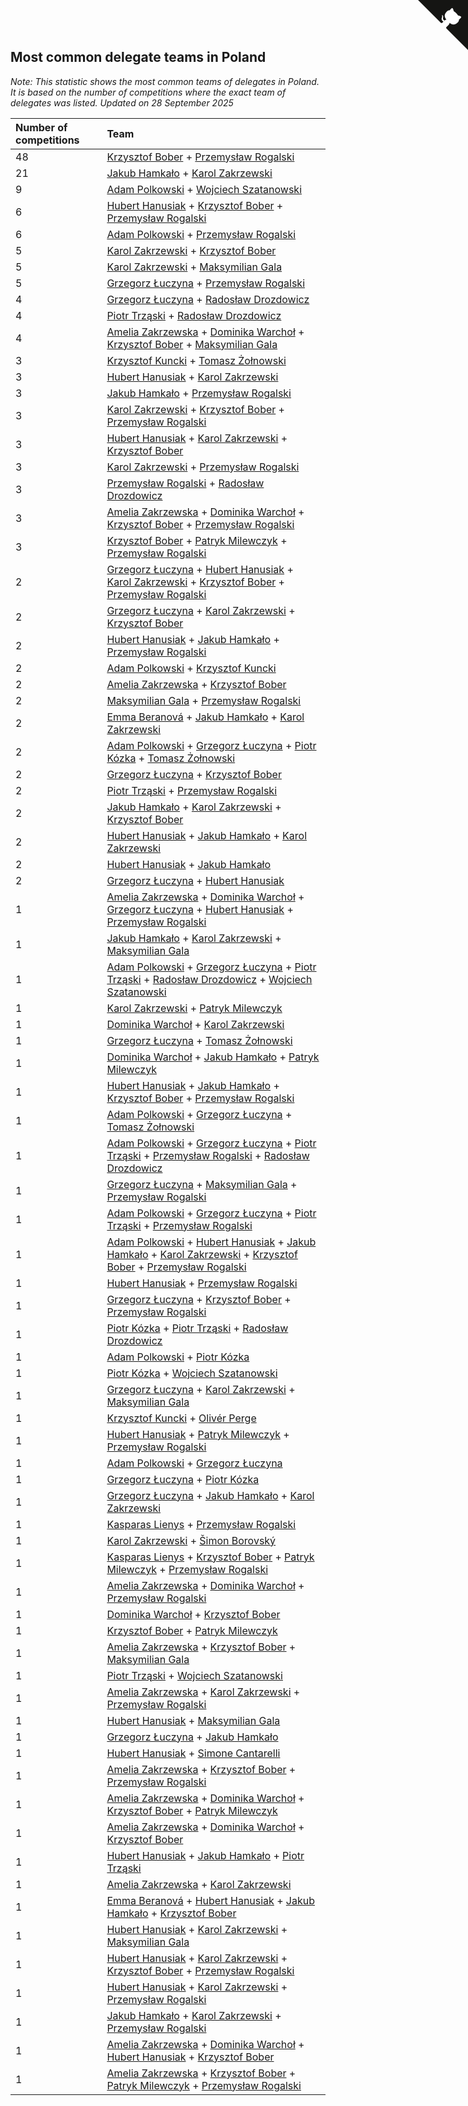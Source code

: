 ## Most common delegate teams in Poland

*Note: This statistic shows the most common teams of delegates in Poland. It is based on the number of competitions where the exact team of delegates was listed.*
*Updated on 28 September 2025*

| Number of competitions | Team |
| :--- | :--- |
| 48 | [Krzysztof Bober](https://www.worldcubeassociation.org/persons/2013BOBE01) + [Przemysław Rogalski](https://www.worldcubeassociation.org/persons/2013ROGA02) |
| 21 | [Jakub Hamkało](https://www.worldcubeassociation.org/persons/2018HAMK01) + [Karol Zakrzewski](https://www.worldcubeassociation.org/persons/2014ZAKR01) |
| 9 | [Adam Polkowski](https://www.worldcubeassociation.org/persons/2007POLK01) + [Wojciech Szatanowski](https://www.worldcubeassociation.org/persons/2011SZAT01) |
| 6 | [Hubert Hanusiak](https://www.worldcubeassociation.org/persons/2013HANU01) + [Krzysztof Bober](https://www.worldcubeassociation.org/persons/2013BOBE01) + [Przemysław Rogalski](https://www.worldcubeassociation.org/persons/2013ROGA02) |
| 6 | [Adam Polkowski](https://www.worldcubeassociation.org/persons/2007POLK01) + [Przemysław Rogalski](https://www.worldcubeassociation.org/persons/2013ROGA02) |
| 5 | [Karol Zakrzewski](https://www.worldcubeassociation.org/persons/2014ZAKR01) + [Krzysztof Bober](https://www.worldcubeassociation.org/persons/2013BOBE01) |
| 5 | [Karol Zakrzewski](https://www.worldcubeassociation.org/persons/2014ZAKR01) + [Maksymilian Gala](https://www.worldcubeassociation.org/persons/2022GALA01) |
| 5 | [Grzegorz Łuczyna](https://www.worldcubeassociation.org/persons/2005LUCZ01) + [Przemysław Rogalski](https://www.worldcubeassociation.org/persons/2013ROGA02) |
| 4 | [Grzegorz Łuczyna](https://www.worldcubeassociation.org/persons/2005LUCZ01) + [Radosław Drozdowicz](https://www.worldcubeassociation.org/persons/2012DROZ02) |
| 4 | [Piotr Trząski](https://www.worldcubeassociation.org/persons/2012TRZA01) + [Radosław Drozdowicz](https://www.worldcubeassociation.org/persons/2012DROZ02) |
| 4 | [Amelia Zakrzewska](https://www.worldcubeassociation.org/persons/2012ZAKR01) + [Dominika Warchoł](https://www.worldcubeassociation.org/persons/2021WARC01) + [Krzysztof Bober](https://www.worldcubeassociation.org/persons/2013BOBE01) + [Maksymilian Gala](https://www.worldcubeassociation.org/persons/2022GALA01) |
| 3 | [Krzysztof Kuncki](https://www.worldcubeassociation.org/persons/2010KUNC01) + [Tomasz Żołnowski](https://www.worldcubeassociation.org/persons/2005ZOLN01) |
| 3 | [Hubert Hanusiak](https://www.worldcubeassociation.org/persons/2013HANU01) + [Karol Zakrzewski](https://www.worldcubeassociation.org/persons/2014ZAKR01) |
| 3 | [Jakub Hamkało](https://www.worldcubeassociation.org/persons/2018HAMK01) + [Przemysław Rogalski](https://www.worldcubeassociation.org/persons/2013ROGA02) |
| 3 | [Karol Zakrzewski](https://www.worldcubeassociation.org/persons/2014ZAKR01) + [Krzysztof Bober](https://www.worldcubeassociation.org/persons/2013BOBE01) + [Przemysław Rogalski](https://www.worldcubeassociation.org/persons/2013ROGA02) |
| 3 | [Hubert Hanusiak](https://www.worldcubeassociation.org/persons/2013HANU01) + [Karol Zakrzewski](https://www.worldcubeassociation.org/persons/2014ZAKR01) + [Krzysztof Bober](https://www.worldcubeassociation.org/persons/2013BOBE01) |
| 3 | [Karol Zakrzewski](https://www.worldcubeassociation.org/persons/2014ZAKR01) + [Przemysław Rogalski](https://www.worldcubeassociation.org/persons/2013ROGA02) |
| 3 | [Przemysław Rogalski](https://www.worldcubeassociation.org/persons/2013ROGA02) + [Radosław Drozdowicz](https://www.worldcubeassociation.org/persons/2012DROZ02) |
| 3 | [Amelia Zakrzewska](https://www.worldcubeassociation.org/persons/2012ZAKR01) + [Dominika Warchoł](https://www.worldcubeassociation.org/persons/2021WARC01) + [Krzysztof Bober](https://www.worldcubeassociation.org/persons/2013BOBE01) + [Przemysław Rogalski](https://www.worldcubeassociation.org/persons/2013ROGA02) |
| 3 | [Krzysztof Bober](https://www.worldcubeassociation.org/persons/2013BOBE01) + [Patryk Milewczyk](https://www.worldcubeassociation.org/persons/2014MILE01) + [Przemysław Rogalski](https://www.worldcubeassociation.org/persons/2013ROGA02) |
| 2 | [Grzegorz Łuczyna](https://www.worldcubeassociation.org/persons/2005LUCZ01) + [Hubert Hanusiak](https://www.worldcubeassociation.org/persons/2013HANU01) + [Karol Zakrzewski](https://www.worldcubeassociation.org/persons/2014ZAKR01) + [Krzysztof Bober](https://www.worldcubeassociation.org/persons/2013BOBE01) + [Przemysław Rogalski](https://www.worldcubeassociation.org/persons/2013ROGA02) |
| 2 | [Grzegorz Łuczyna](https://www.worldcubeassociation.org/persons/2005LUCZ01) + [Karol Zakrzewski](https://www.worldcubeassociation.org/persons/2014ZAKR01) + [Krzysztof Bober](https://www.worldcubeassociation.org/persons/2013BOBE01) |
| 2 | [Hubert Hanusiak](https://www.worldcubeassociation.org/persons/2013HANU01) + [Jakub Hamkało](https://www.worldcubeassociation.org/persons/2018HAMK01) + [Przemysław Rogalski](https://www.worldcubeassociation.org/persons/2013ROGA02) |
| 2 | [Adam Polkowski](https://www.worldcubeassociation.org/persons/2007POLK01) + [Krzysztof Kuncki](https://www.worldcubeassociation.org/persons/2010KUNC01) |
| 2 | [Amelia Zakrzewska](https://www.worldcubeassociation.org/persons/2012ZAKR01) + [Krzysztof Bober](https://www.worldcubeassociation.org/persons/2013BOBE01) |
| 2 | [Maksymilian Gala](https://www.worldcubeassociation.org/persons/2022GALA01) + [Przemysław Rogalski](https://www.worldcubeassociation.org/persons/2013ROGA02) |
| 2 | [Emma Beranová](https://www.worldcubeassociation.org/persons/2019BERA01) + [Jakub Hamkało](https://www.worldcubeassociation.org/persons/2018HAMK01) + [Karol Zakrzewski](https://www.worldcubeassociation.org/persons/2014ZAKR01) |
| 2 | [Adam Polkowski](https://www.worldcubeassociation.org/persons/2007POLK01) + [Grzegorz Łuczyna](https://www.worldcubeassociation.org/persons/2005LUCZ01) + [Piotr Kózka](https://www.worldcubeassociation.org/persons/2005KOZK01) + [Tomasz Żołnowski](https://www.worldcubeassociation.org/persons/2005ZOLN01) |
| 2 | [Grzegorz Łuczyna](https://www.worldcubeassociation.org/persons/2005LUCZ01) + [Krzysztof Bober](https://www.worldcubeassociation.org/persons/2013BOBE01) |
| 2 | [Piotr Trząski](https://www.worldcubeassociation.org/persons/2012TRZA01) + [Przemysław Rogalski](https://www.worldcubeassociation.org/persons/2013ROGA02) |
| 2 | [Jakub Hamkało](https://www.worldcubeassociation.org/persons/2018HAMK01) + [Karol Zakrzewski](https://www.worldcubeassociation.org/persons/2014ZAKR01) + [Krzysztof Bober](https://www.worldcubeassociation.org/persons/2013BOBE01) |
| 2 | [Hubert Hanusiak](https://www.worldcubeassociation.org/persons/2013HANU01) + [Jakub Hamkało](https://www.worldcubeassociation.org/persons/2018HAMK01) + [Karol Zakrzewski](https://www.worldcubeassociation.org/persons/2014ZAKR01) |
| 2 | [Hubert Hanusiak](https://www.worldcubeassociation.org/persons/2013HANU01) + [Jakub Hamkało](https://www.worldcubeassociation.org/persons/2018HAMK01) |
| 2 | [Grzegorz Łuczyna](https://www.worldcubeassociation.org/persons/2005LUCZ01) + [Hubert Hanusiak](https://www.worldcubeassociation.org/persons/2013HANU01) |
| 1 | [Amelia Zakrzewska](https://www.worldcubeassociation.org/persons/2012ZAKR01) + [Dominika Warchoł](https://www.worldcubeassociation.org/persons/2021WARC01) + [Grzegorz Łuczyna](https://www.worldcubeassociation.org/persons/2005LUCZ01) + [Hubert Hanusiak](https://www.worldcubeassociation.org/persons/2013HANU01) + [Przemysław Rogalski](https://www.worldcubeassociation.org/persons/2013ROGA02) |
| 1 | [Jakub Hamkało](https://www.worldcubeassociation.org/persons/2018HAMK01) + [Karol Zakrzewski](https://www.worldcubeassociation.org/persons/2014ZAKR01) + [Maksymilian Gala](https://www.worldcubeassociation.org/persons/2022GALA01) |
| 1 | [Adam Polkowski](https://www.worldcubeassociation.org/persons/2007POLK01) + [Grzegorz Łuczyna](https://www.worldcubeassociation.org/persons/2005LUCZ01) + [Piotr Trząski](https://www.worldcubeassociation.org/persons/2012TRZA01) + [Radosław Drozdowicz](https://www.worldcubeassociation.org/persons/2012DROZ02) + [Wojciech Szatanowski](https://www.worldcubeassociation.org/persons/2011SZAT01) |
| 1 | [Karol Zakrzewski](https://www.worldcubeassociation.org/persons/2014ZAKR01) + [Patryk Milewczyk](https://www.worldcubeassociation.org/persons/2014MILE01) |
| 1 | [Dominika Warchoł](https://www.worldcubeassociation.org/persons/2021WARC01) + [Karol Zakrzewski](https://www.worldcubeassociation.org/persons/2014ZAKR01) |
| 1 | [Grzegorz Łuczyna](https://www.worldcubeassociation.org/persons/2005LUCZ01) + [Tomasz Żołnowski](https://www.worldcubeassociation.org/persons/2005ZOLN01) |
| 1 | [Dominika Warchoł](https://www.worldcubeassociation.org/persons/2021WARC01) + [Jakub Hamkało](https://www.worldcubeassociation.org/persons/2018HAMK01) + [Patryk Milewczyk](https://www.worldcubeassociation.org/persons/2014MILE01) |
| 1 | [Hubert Hanusiak](https://www.worldcubeassociation.org/persons/2013HANU01) + [Jakub Hamkało](https://www.worldcubeassociation.org/persons/2018HAMK01) + [Krzysztof Bober](https://www.worldcubeassociation.org/persons/2013BOBE01) + [Przemysław Rogalski](https://www.worldcubeassociation.org/persons/2013ROGA02) |
| 1 | [Adam Polkowski](https://www.worldcubeassociation.org/persons/2007POLK01) + [Grzegorz Łuczyna](https://www.worldcubeassociation.org/persons/2005LUCZ01) + [Tomasz Żołnowski](https://www.worldcubeassociation.org/persons/2005ZOLN01) |
| 1 | [Adam Polkowski](https://www.worldcubeassociation.org/persons/2007POLK01) + [Grzegorz Łuczyna](https://www.worldcubeassociation.org/persons/2005LUCZ01) + [Piotr Trząski](https://www.worldcubeassociation.org/persons/2012TRZA01) + [Przemysław Rogalski](https://www.worldcubeassociation.org/persons/2013ROGA02) + [Radosław Drozdowicz](https://www.worldcubeassociation.org/persons/2012DROZ02) |
| 1 | [Grzegorz Łuczyna](https://www.worldcubeassociation.org/persons/2005LUCZ01) + [Maksymilian Gala](https://www.worldcubeassociation.org/persons/2022GALA01) + [Przemysław Rogalski](https://www.worldcubeassociation.org/persons/2013ROGA02) |
| 1 | [Adam Polkowski](https://www.worldcubeassociation.org/persons/2007POLK01) + [Grzegorz Łuczyna](https://www.worldcubeassociation.org/persons/2005LUCZ01) + [Piotr Trząski](https://www.worldcubeassociation.org/persons/2012TRZA01) + [Przemysław Rogalski](https://www.worldcubeassociation.org/persons/2013ROGA02) |
| 1 | [Adam Polkowski](https://www.worldcubeassociation.org/persons/2007POLK01) + [Hubert Hanusiak](https://www.worldcubeassociation.org/persons/2013HANU01) + [Jakub Hamkało](https://www.worldcubeassociation.org/persons/2018HAMK01) + [Karol Zakrzewski](https://www.worldcubeassociation.org/persons/2014ZAKR01) + [Krzysztof Bober](https://www.worldcubeassociation.org/persons/2013BOBE01) + [Przemysław Rogalski](https://www.worldcubeassociation.org/persons/2013ROGA02) |
| 1 | [Hubert Hanusiak](https://www.worldcubeassociation.org/persons/2013HANU01) + [Przemysław Rogalski](https://www.worldcubeassociation.org/persons/2013ROGA02) |
| 1 | [Grzegorz Łuczyna](https://www.worldcubeassociation.org/persons/2005LUCZ01) + [Krzysztof Bober](https://www.worldcubeassociation.org/persons/2013BOBE01) + [Przemysław Rogalski](https://www.worldcubeassociation.org/persons/2013ROGA02) |
| 1 | [Piotr Kózka](https://www.worldcubeassociation.org/persons/2005KOZK01) + [Piotr Trząski](https://www.worldcubeassociation.org/persons/2012TRZA01) + [Radosław Drozdowicz](https://www.worldcubeassociation.org/persons/2012DROZ02) |
| 1 | [Adam Polkowski](https://www.worldcubeassociation.org/persons/2007POLK01) + [Piotr Kózka](https://www.worldcubeassociation.org/persons/2005KOZK01) |
| 1 | [Piotr Kózka](https://www.worldcubeassociation.org/persons/2005KOZK01) + [Wojciech Szatanowski](https://www.worldcubeassociation.org/persons/2011SZAT01) |
| 1 | [Grzegorz Łuczyna](https://www.worldcubeassociation.org/persons/2005LUCZ01) + [Karol Zakrzewski](https://www.worldcubeassociation.org/persons/2014ZAKR01) + [Maksymilian Gala](https://www.worldcubeassociation.org/persons/2022GALA01) |
| 1 | [Krzysztof Kuncki](https://www.worldcubeassociation.org/persons/2010KUNC01) + [Olivér Perge](https://www.worldcubeassociation.org/persons/2007PERG01) |
| 1 | [Hubert Hanusiak](https://www.worldcubeassociation.org/persons/2013HANU01) + [Patryk Milewczyk](https://www.worldcubeassociation.org/persons/2014MILE01) + [Przemysław Rogalski](https://www.worldcubeassociation.org/persons/2013ROGA02) |
| 1 | [Adam Polkowski](https://www.worldcubeassociation.org/persons/2007POLK01) + [Grzegorz Łuczyna](https://www.worldcubeassociation.org/persons/2005LUCZ01) |
| 1 | [Grzegorz Łuczyna](https://www.worldcubeassociation.org/persons/2005LUCZ01) + [Piotr Kózka](https://www.worldcubeassociation.org/persons/2005KOZK01) |
| 1 | [Grzegorz Łuczyna](https://www.worldcubeassociation.org/persons/2005LUCZ01) + [Jakub Hamkało](https://www.worldcubeassociation.org/persons/2018HAMK01) + [Karol Zakrzewski](https://www.worldcubeassociation.org/persons/2014ZAKR01) |
| 1 | [Kasparas Lienys](https://www.worldcubeassociation.org/persons/2018LIEN01) + [Przemysław Rogalski](https://www.worldcubeassociation.org/persons/2013ROGA02) |
| 1 | [Karol Zakrzewski](https://www.worldcubeassociation.org/persons/2014ZAKR01) + [Šimon Borovský](https://www.worldcubeassociation.org/persons/2019BORO03) |
| 1 | [Kasparas Lienys](https://www.worldcubeassociation.org/persons/2018LIEN01) + [Krzysztof Bober](https://www.worldcubeassociation.org/persons/2013BOBE01) + [Patryk Milewczyk](https://www.worldcubeassociation.org/persons/2014MILE01) + [Przemysław Rogalski](https://www.worldcubeassociation.org/persons/2013ROGA02) |
| 1 | [Amelia Zakrzewska](https://www.worldcubeassociation.org/persons/2012ZAKR01) + [Dominika Warchoł](https://www.worldcubeassociation.org/persons/2021WARC01) + [Przemysław Rogalski](https://www.worldcubeassociation.org/persons/2013ROGA02) |
| 1 | [Dominika Warchoł](https://www.worldcubeassociation.org/persons/2021WARC01) + [Krzysztof Bober](https://www.worldcubeassociation.org/persons/2013BOBE01) |
| 1 | [Krzysztof Bober](https://www.worldcubeassociation.org/persons/2013BOBE01) + [Patryk Milewczyk](https://www.worldcubeassociation.org/persons/2014MILE01) |
| 1 | [Amelia Zakrzewska](https://www.worldcubeassociation.org/persons/2012ZAKR01) + [Krzysztof Bober](https://www.worldcubeassociation.org/persons/2013BOBE01) + [Maksymilian Gala](https://www.worldcubeassociation.org/persons/2022GALA01) |
| 1 | [Piotr Trząski](https://www.worldcubeassociation.org/persons/2012TRZA01) + [Wojciech Szatanowski](https://www.worldcubeassociation.org/persons/2011SZAT01) |
| 1 | [Amelia Zakrzewska](https://www.worldcubeassociation.org/persons/2012ZAKR01) + [Karol Zakrzewski](https://www.worldcubeassociation.org/persons/2014ZAKR01) + [Przemysław Rogalski](https://www.worldcubeassociation.org/persons/2013ROGA02) |
| 1 | [Hubert Hanusiak](https://www.worldcubeassociation.org/persons/2013HANU01) + [Maksymilian Gala](https://www.worldcubeassociation.org/persons/2022GALA01) |
| 1 | [Grzegorz Łuczyna](https://www.worldcubeassociation.org/persons/2005LUCZ01) + [Jakub Hamkało](https://www.worldcubeassociation.org/persons/2018HAMK01) |
| 1 | [Hubert Hanusiak](https://www.worldcubeassociation.org/persons/2013HANU01) + [Simone Cantarelli](https://www.worldcubeassociation.org/persons/2012CANT02) |
| 1 | [Amelia Zakrzewska](https://www.worldcubeassociation.org/persons/2012ZAKR01) + [Krzysztof Bober](https://www.worldcubeassociation.org/persons/2013BOBE01) + [Przemysław Rogalski](https://www.worldcubeassociation.org/persons/2013ROGA02) |
| 1 | [Amelia Zakrzewska](https://www.worldcubeassociation.org/persons/2012ZAKR01) + [Dominika Warchoł](https://www.worldcubeassociation.org/persons/2021WARC01) + [Krzysztof Bober](https://www.worldcubeassociation.org/persons/2013BOBE01) + [Patryk Milewczyk](https://www.worldcubeassociation.org/persons/2014MILE01) |
| 1 | [Amelia Zakrzewska](https://www.worldcubeassociation.org/persons/2012ZAKR01) + [Dominika Warchoł](https://www.worldcubeassociation.org/persons/2021WARC01) + [Krzysztof Bober](https://www.worldcubeassociation.org/persons/2013BOBE01) |
| 1 | [Hubert Hanusiak](https://www.worldcubeassociation.org/persons/2013HANU01) + [Jakub Hamkało](https://www.worldcubeassociation.org/persons/2018HAMK01) + [Piotr Trząski](https://www.worldcubeassociation.org/persons/2012TRZA01) |
| 1 | [Amelia Zakrzewska](https://www.worldcubeassociation.org/persons/2012ZAKR01) + [Karol Zakrzewski](https://www.worldcubeassociation.org/persons/2014ZAKR01) |
| 1 | [Emma Beranová](https://www.worldcubeassociation.org/persons/2019BERA01) + [Hubert Hanusiak](https://www.worldcubeassociation.org/persons/2013HANU01) + [Jakub Hamkało](https://www.worldcubeassociation.org/persons/2018HAMK01) + [Krzysztof Bober](https://www.worldcubeassociation.org/persons/2013BOBE01) |
| 1 | [Hubert Hanusiak](https://www.worldcubeassociation.org/persons/2013HANU01) + [Karol Zakrzewski](https://www.worldcubeassociation.org/persons/2014ZAKR01) + [Maksymilian Gala](https://www.worldcubeassociation.org/persons/2022GALA01) |
| 1 | [Hubert Hanusiak](https://www.worldcubeassociation.org/persons/2013HANU01) + [Karol Zakrzewski](https://www.worldcubeassociation.org/persons/2014ZAKR01) + [Krzysztof Bober](https://www.worldcubeassociation.org/persons/2013BOBE01) + [Przemysław Rogalski](https://www.worldcubeassociation.org/persons/2013ROGA02) |
| 1 | [Hubert Hanusiak](https://www.worldcubeassociation.org/persons/2013HANU01) + [Karol Zakrzewski](https://www.worldcubeassociation.org/persons/2014ZAKR01) + [Przemysław Rogalski](https://www.worldcubeassociation.org/persons/2013ROGA02) |
| 1 | [Jakub Hamkało](https://www.worldcubeassociation.org/persons/2018HAMK01) + [Karol Zakrzewski](https://www.worldcubeassociation.org/persons/2014ZAKR01) + [Przemysław Rogalski](https://www.worldcubeassociation.org/persons/2013ROGA02) |
| 1 | [Amelia Zakrzewska](https://www.worldcubeassociation.org/persons/2012ZAKR01) + [Dominika Warchoł](https://www.worldcubeassociation.org/persons/2021WARC01) + [Hubert Hanusiak](https://www.worldcubeassociation.org/persons/2013HANU01) + [Krzysztof Bober](https://www.worldcubeassociation.org/persons/2013BOBE01) |
| 1 | [Amelia Zakrzewska](https://www.worldcubeassociation.org/persons/2012ZAKR01) + [Krzysztof Bober](https://www.worldcubeassociation.org/persons/2013BOBE01) + [Patryk Milewczyk](https://www.worldcubeassociation.org/persons/2014MILE01) + [Przemysław Rogalski](https://www.worldcubeassociation.org/persons/2013ROGA02) |


<a href="https://github.com/maxidragon/wca_statistics_pl" class="github-corner" aria-label="View source on Github"><svg width="80" height="80" viewBox="0 0 250 250" style="fill:#151513; color:#fff; position: absolute; top: 0; border: 0; right: 0;" aria-hidden="true"><path d="M0,0 L115,115 L130,115 L142,142 L250,250 L250,0 Z"></path><path d="M128.3,109.0 C113.8,99.7 119.0,89.6 119.0,89.6 C122.0,82.7 120.5,78.6 120.5,78.6 C119.2,72.0 123.4,76.3 123.4,76.3 C127.3,80.9 125.5,87.3 125.5,87.3 C122.9,97.6 130.6,101.9 134.4,103.2" fill="currentColor" style="transform-origin: 130px 106px;" class="octo-arm"></path><path d="M115.0,115.0 C114.9,115.1 118.7,116.5 119.8,115.4 L133.7,101.6 C136.9,99.2 139.9,98.4 142.2,98.6 C133.8,88.0 127.5,74.4 143.8,58.0 C148.5,53.4 154.0,51.2 159.7,51.0 C160.3,49.4 163.2,43.6 171.4,40.1 C171.4,40.1 176.1,42.5 178.8,56.2 C183.1,58.6 187.2,61.8 190.9,65.4 C194.5,69.0 197.7,73.2 200.1,77.6 C213.8,80.2 216.3,84.9 216.3,84.9 C212.7,93.1 206.9,96.0 205.4,96.6 C205.1,102.4 203.0,107.8 198.3,112.5 C181.9,128.9 168.3,122.5 157.7,114.1 C157.9,116.9 156.7,120.9 152.7,124.9 L141.0,136.5 C139.8,137.7 141.6,141.9 141.8,141.8 Z" fill="currentColor" class="octo-body"></path></svg></a><style>.github-corner:hover .octo-arm{animation:octocat-wave 560ms ease-in-out}@keyframes octocat-wave{0%,100%{transform:rotate(0)}20%,60%{transform:rotate(-25deg)}40%,80%{transform:rotate(10deg)}}@media (max-width:500px){.github-corner:hover .octo-arm{animation:none}.github-corner .octo-arm{animation:octocat-wave 560ms ease-in-out}}</style>
